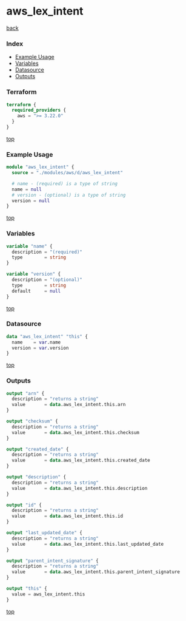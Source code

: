 # aws_lex_intent

[back](../aws.md)

### Index

- [Example Usage](#example-usage)
- [Variables](#variables)
- [Datasource](#datasource)
- [Outputs](#outputs)

### Terraform

```terraform
terraform {
  required_providers {
    aws = ">= 3.22.0"
  }
}
```

[top](#index)

### Example Usage

```terraform
module "aws_lex_intent" {
  source = "./modules/aws/d/aws_lex_intent"

  # name - (required) is a type of string
  name = null
  # version - (optional) is a type of string
  version = null
}
```

[top](#index)

### Variables

```terraform
variable "name" {
  description = "(required)"
  type        = string
}

variable "version" {
  description = "(optional)"
  type        = string
  default     = null
}
```

[top](#index)

### Datasource

```terraform
data "aws_lex_intent" "this" {
  name    = var.name
  version = var.version
}
```

[top](#index)

### Outputs

```terraform
output "arn" {
  description = "returns a string"
  value       = data.aws_lex_intent.this.arn
}

output "checksum" {
  description = "returns a string"
  value       = data.aws_lex_intent.this.checksum
}

output "created_date" {
  description = "returns a string"
  value       = data.aws_lex_intent.this.created_date
}

output "description" {
  description = "returns a string"
  value       = data.aws_lex_intent.this.description
}

output "id" {
  description = "returns a string"
  value       = data.aws_lex_intent.this.id
}

output "last_updated_date" {
  description = "returns a string"
  value       = data.aws_lex_intent.this.last_updated_date
}

output "parent_intent_signature" {
  description = "returns a string"
  value       = data.aws_lex_intent.this.parent_intent_signature
}

output "this" {
  value = aws_lex_intent.this
}
```

[top](#index)